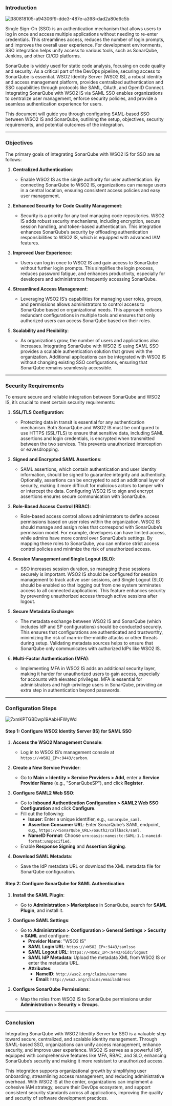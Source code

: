 ### **Introduction**

![380818105-a94306f9-dde3-487e-a398-dad2a80e6c5b](https://github.com/user-attachments/assets/3865b02d-2afe-4706-a4e3-f670087f0221)

Single Sign-On (SSO) is an authentication mechanism that allows users to log in once and access multiple applications without needing to re-enter credentials. This streamlines access, reduces the number of login prompts, and improves the overall user experience. For development environments, SSO integration helps unify access to various tools, such as SonarQube, Jenkins, and other CI/CD platforms.

SonarQube is widely used for static code analysis, focusing on code quality and security. As a critical part of the DevOps pipeline, securing access to SonarQube is essential. WSO2 Identity Server (WSO2 IS), a robust identity and access management platform, provides centralized authentication and SSO capabilities through protocols like SAML, OAuth, and OpenID Connect. Integrating SonarQube with WSO2 IS via SAML SSO enables organizations to centralize user management, enforce security policies, and provide a seamless authentication experience for users. 

This document will guide you through configuring SAML-based SSO between WSO2 IS and SonarQube, outlining the setup, objectives, security requirements, and potential outcomes of the integration.

---

### **Objectives**

The primary goals of integrating SonarQube with WSO2 IS for SSO are as follows:

1. **Centralized Authentication**: 
   - Enable WSO2 IS as the single authority for user authentication. By connecting SonarQube to WSO2 IS, organizations can manage users in a central location, ensuring consistent access policies and easy user management.

2. **Enhanced Security for Code Quality Management**: 
   - Security is a priority for any tool managing code repositories. WSO2 IS adds robust security mechanisms, including encryption, secure session handling, and token-based authentication. This integration enhances SonarQube’s security by offloading authentication responsibilities to WSO2 IS, which is equipped with advanced IAM features.

3. **Improved User Experience**: 
   - Users can log in once to WSO2 IS and gain access to SonarQube without further login prompts. This simplifies the login process, reduces password fatigue, and enhances productivity, especially for developers and administrators frequently accessing SonarQube.

4. **Streamlined Access Management**: 
   - Leveraging WSO2 IS’s capabilities for managing user roles, groups, and permissions allows administrators to control access to SonarQube based on organizational needs. This approach reduces redundant configurations in multiple tools and ensures that only authorized users can access SonarQube based on their roles.

5. **Scalability and Flexibility**:
   - As organizations grow, the number of users and applications also increases. Integrating SonarQube with WSO2 IS using SAML SSO provides a scalable authentication solution that grows with the organization. Additional applications can be integrated with WSO2 IS without changing existing SSO configurations, ensuring that SonarQube remains seamlessly accessible.

---

### **Security Requirements**

To ensure secure and reliable integration between SonarQube and WSO2 IS, it’s crucial to meet certain security requirements:

1. **SSL/TLS Configuration**: 
   - Protecting data in transit is essential for any authentication mechanism. Both SonarQube and WSO2 IS must be configured to use HTTPS (SSL/TLS) to ensure that sensitive data, including SAML assertions and login credentials, is encrypted when transmitted between the two services. This prevents unauthorized interception or eavesdropping.

2. **Signed and Encrypted SAML Assertions**: 
   - SAML assertions, which contain authentication and user identity information, should be signed to guarantee integrity and authenticity. Optionally, assertions can be encrypted to add an additional layer of security, making it more difficult for malicious actors to tamper with or intercept the data. Configuring WSO2 IS to sign and encrypt assertions ensures secure communication with SonarQube.

3. **Role-Based Access Control (RBAC)**: 
   - Role-based access control allows administrators to define access permissions based on user roles within the organization. WSO2 IS should manage and assign roles that correspond with SonarQube’s permission model. For example, developers can have limited access, while admins have more control over SonarQube’s settings. By mapping these roles to SonarQube, you can enforce strict access control policies and minimize the risk of unauthorized access.

4. **Session Management and Single Logout (SLO)**:
   - SSO increases session duration, so managing these sessions securely is important. WSO2 IS should be configured for session management to track active user sessions, and Single Logout (SLO) should be enabled so that logging out from one system terminates access to all connected applications. This feature enhances security by preventing unauthorized access through active sessions after logout.

5. **Secure Metadata Exchange**:
   - The metadata exchange between WSO2 IS and SonarQube (which includes IdP and SP configurations) should be conducted securely. This ensures that configurations are authenticated and trustworthy, minimizing the risk of man-in-the-middle attacks or other threats during setup. Validating metadata sources helps to ensure that SonarQube only communicates with authorized IdPs like WSO2 IS.

6. **Multi-Factor Authentication (MFA)**: 
   - Implementing MFA in WSO2 IS adds an additional security layer, making it harder for unauthorized users to gain access, especially for accounts with elevated privileges. MFA is essential for administrators and high-privilege users in SonarQube, providing an extra step in authentication beyond passwords.

---

### **Configuration Steps**

![7xmKPTGBDwp19AabHFWyWd](https://github.com/user-attachments/assets/58d7faa3-b813-4479-b003-2a24a46219d7)

#### Step 1: Configure WSO2 Identity Server (IS) for SAML SSO

1. **Access the WSO2 Management Console**: 
   - Log in to WSO2 IS’s management console at `https://<WSO2_IP>:9443/carbon`.

2. **Create a New Service Provider**:
   - Go to **Main > Identity > Service Providers > Add**, enter a **Service Provider Name** (e.g., "SonarQubeSP"), and click **Register**.

3. **Configure SAML2 Web SSO**:
   - Go to **Inbound Authentication Configuration > SAML2 Web SSO Configuration** and click **Configure**.
   - Fill out the following:
     - **Issuer**: Enter a unique identifier, e.g., `sonarqube_saml`.
     - **Assertion Consumer URL**: Enter SonarQube’s SAML endpoint, e.g., `https://<SonarQube_URL>/oauth2/callback/saml`.
     - **NameID Format**: Choose `urn:oasis:names:tc:SAML:1.1:nameid-format:unspecified`.
   - Enable **Response Signing** and **Assertion Signing**.

4. **Download SAML Metadata**:
   - Save the IdP metadata URL or download the XML metadata file for SonarQube configuration.

#### Step 2: Configure SonarQube for SAML Authentication

1. **Install the SAML Plugin**:
   - Go to **Administration > Marketplace** in SonarQube, search for **SAML Plugin**, and install it.

2. **Configure SAML Settings**:
   - Go to **Administration > Configuration > General Settings > Security > SAML** and configure:
     - **Provider Name**: "WSO2 IS"
     - **SAML Login URL**: `https://<WSO2_IP>:9443/samlsso`
     - **SAML Logout URL**: `https://<WSO2_IP>:9443/oidc/logout`
     - **SAML IdP Metadata**: Upload the metadata XML from WSO2 IS or enter the metadata URL.
     - **Attributes**: 
       - **NameID**: `http://wso2.org/claims/username`
       - **Email**: `http://wso2.org/claims/emailaddress`

3. **Configure SonarQube Permissions**:
   - Map the roles from WSO2 IS to SonarQube permissions under **Administration > Security > Groups**.

---

### **Conclusion**

Integrating SonarQube with WSO2 Identity Server for SSO is a valuable step toward secure, centralized, and scalable identity management. Through SAML-based SSO, organizations can unify access management, enhance security, and improve user experience. WSO2 IS serves as a powerful IdP, equipped with comprehensive features like MFA, RBAC, and SLO, enhancing SonarQube’s security and making it more resistant to unauthorized access.

This integration supports organizational growth by simplifying user onboarding, streamlining access management, and reducing administrative overhead. With WSO2 IS at the center, organizations can implement a cohesive IAM strategy, secure their DevOps ecosystem, and support consistent security standards across all applications, improving the quality and security of software development practices.
